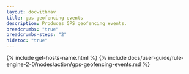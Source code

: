 ```yaml
---
layout: docwithnav
title: gps geofencing events
description: Produces GPS geofencing events.
breadcrumbs: "true"
breadcrumbs-steps: "2"
hidetoc: "true"
---
```


{% include get-hosts-name.html %}
{% include docs/user-guide/rule-engine-2-0/nodes/action/gps-geofencing-events.md %}
